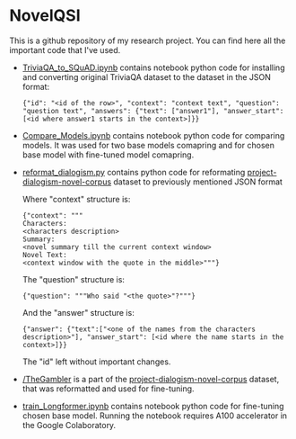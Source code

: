 
# NovelQSI

This is a github repository of my research project. You can find here all the important code that I've used. 

- [TriviaQA_to_SQuAD.ipynb](https://github.com/Kkordik/NovelQSI/blob/main/TriviaQA_to_SQuAD.ipynb) contains notebook python code for installing and converting original TriviaQA dataset to the dataset in the JSON format:

    ```
    {"id": "<id of the row>", "context": "context text", "question": "question text", "answers": {"text": ["answer1"], "answer_start": [<id where answer1 starts in the context>]}}
    ```

- [Compare_Models.ipynb](https://github.com/Kkordik/NovelQSI/blob/main/Compare_Models.ipynb) contains notebook python code for comparing models. It was used for two base models comapring and for chosen base model with fine-tuned model comapring.

- [reformat_dialogism.py](https://github.com/Kkordik/NovelQSI/blob/main/reformat_dialogism.py) contains python code for reformating [project-dialogism-novel-corpus](https://github.com/Priya22/project-dialogism-novel-corpus/tree/master) dataset to previously mentioned JSON format
    
     Where "context" structure is: 
    
    ```
    {"context": """
    Characters:
    <characters description>
    Summary:
    <novel summary till the current context window>
    Novel Text:
    <context window with the quote in the middle>"""}
    ```
    The "question" structure is:
    ```
    {"question": """Who said "<the quote>"?"""}
    ```
    
    And the "answer" structure is:
    ```
    {"answer": {"text":["<one of the names from the characters description>"], "answer_start": [<id where the name starts in the context>]}}
    ```

    The "id" left without important changes.

- [/TheGambler](https://github.com/Kkordik/NovelQSI/tree/main/TheGambler) is a part of the [project-dialogism-novel-corpus](https://github.com/Priya22/project-dialogism-novel-corpus/tree/master) dataset, that was reformatted and used for fine-tuning.

- [train_Longformer.ipynb](https://github.com/Kkordik/NovelQSI/blob/main/train_Longformer.ipynb) contains notebook python code for fine-tuning chosen base model. Running the notebook requires A100 accelerator in the Google Colaboratory.
